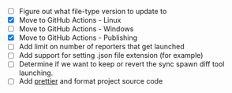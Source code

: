 * [ ] Figure out what file-type version to update to
* [x] Move to GitHub Actions - Linux
* [ ] Move to GitHub Actions - Windows
* [x] Move to GitHub Actions - Publishing
* [ ] Add limit on number of reporters that get launched
* [ ] Add support for setting .json file extension (for example)
* [ ] Determine if we want to keep or revert the sync spawn diff tool launching.
* [ ] Add [prettier](https://prettier.io/docs/en/install.html) and format project source code
